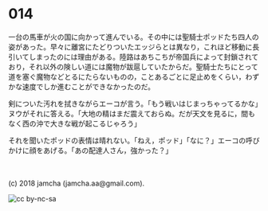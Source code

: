 # 014

一台の馬車が火の国に向かって進んでいる。その中には聖騎士ポッドたち四人の姿があった。早々に離宮にたどりついたエッジらとは異なり，これほど移動に長引いてしまったのには理由がある。陸路はあちこちが帝国兵によって封鎖されており，それ以外の険しい道には魔物が跋扈していたからだ。聖騎士たちにとって道を塞ぐ魔物などとるにたらないものの，ことあるごとに足止めをくらい，わずかな速度でしか進むことができなかったのだ。  

剣についた汚れを拭きながらエーコが言う。「もう戦いはじまっちゃってるかな」ヌウがそれに答える。「大地の精はまだ震えておらぬ。だが天文を見るに，間もなく西の沖で大きな戦が起こるじゃろう」  

それを聞いたポッドの表情は晴れない。「ねえ，ポッド」「なに？」エーコの呼びかけに顔をあげる。「あの配達人さん，強かった？」  

<br>  
<br>  
(c) 2018 jamcha (jamcha.aa@gmail.com).  

![cc by-nc-sa](http://i.creativecommons.org/l/by-nc-sa/4.0/88x31.png)
